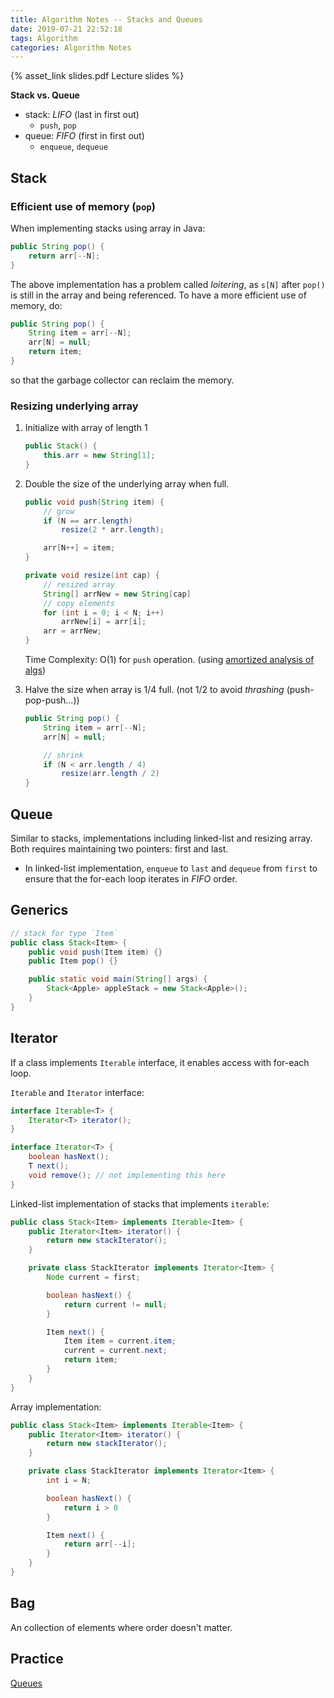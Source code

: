 ```yaml
---
title: Algorithm Notes -- Stacks and Queues
date: 2019-07-21 22:52:18
tags: Algorithm
categories: Algorithm Notes
---
```


{% asset_link slides.pdf Lecture slides %}

**Stack vs. Queue**
- stack: *LIFO* (last in first out)
    - `push`, `pop`
- queue: *FIFO* (first in first out)
    - `enqueue`, `dequeue`

<!-- more -->

## Stack

### Efficient use of memory (`pop`)
When implementing stacks using array in Java:

```java
public String pop() {
    return arr[--N];
}
```

The above implementation has a problem called *loitering*, as `s[N]` after `pop()` is still in the array and being referenced. To have a more efficient use of memory, do:

```java
public String pop() {
    String item = arr[--N];
    arr[N] = null;
    return item;
}
```

so that the garbage collector can reclaim the memory.

### Resizing underlying array

1. Initialize with array of length 1

    ```java
    public Stack() {
        this.arr = new String[1];
    }
    ```


2. Double the size of the underlying array when full.

    ```java
    public void push(String item) {
        // grow
        if (N == arr.length)
            resize(2 * arr.length);

        arr[N++] = item;
    }

    private void resize(int cap) {
        // resized array
        String[] arrNew = new String[cap]
        // copy elements
        for (int i = 0; i < N; i++)
            arrNew[i] = arr[i];
        arr = arrNew;
    }
    ```

    Time Complexity: O(1) for `push` operation. (using [amortized analysis of algs](https://stackoverflow.com/questions/11102585/what-is-amortized-analysis-of-algorithms))

3. Halve the size when array is 1/4 full. (not 1/2 to avoid *thrashing* (push-pop-push...))

    ```java
    public String pop() {
        String item = arr[--N];
        arr[N] = null;

        // shrink
        if (N < arr.length / 4)
            resize(arr.length / 2)
    }
    ```


## Queue

Similar to stacks, implementations including linked-list and resizing array. Both requires maintaining two pointers: first and last.

- In linked-list implementation, `enqueue` to `last` and `dequeue` from `first` to ensure that the for-each loop iterates in *FIFO* order.

## Generics

```java
// stack for type `Item`
public class Stack<Item> {
    public void push(Item item) {}
    public Item pop() {}

    public static void main(String[] args) {
        Stack<Apple> appleStack = new Stack<Apple>();
    }
}
```

## Iterator

If a class implements `Iterable` interface, it enables access with for-each loop.

`Iterable` and `Iterator` interface:

```java
interface Iterable<T> {
    Iterator<T> iterator();
}

interface Iterator<T> {
    boolean hasNext();
    T next();
    void remove(); // not implementing this here
}
```

Linked-list implementation of stacks that implements `iterable`:

```java
public class Stack<Item> implements Iterable<Item> {
    public Iterator<Item> iterator() {
        return new stackIterator();
    }

    private class StackIterator implements Iterator<Item> {
        Node current = first;

        boolean hasNext() {
            return current != null;
        }

        Item next() {
            Item item = current.item;
            current = current.next;
            return item;
        }
    }
}
```

Array implementation:

```java
public class Stack<Item> implements Iterable<Item> {
    public Iterator<Item> iterator() {
        return new stackIterator();
    }

    private class StackIterator implements Iterator<Item> {
        int i = N;

        boolean hasNext() {
            return i > 0
        }

        Item next() {
            return arr[--i];
        }
    }
}
```

## Bag

An collection of elements where order doesn't matter.

## Practice
[Queues](https://github.com/sgrayrw/alg-practices#queues)
